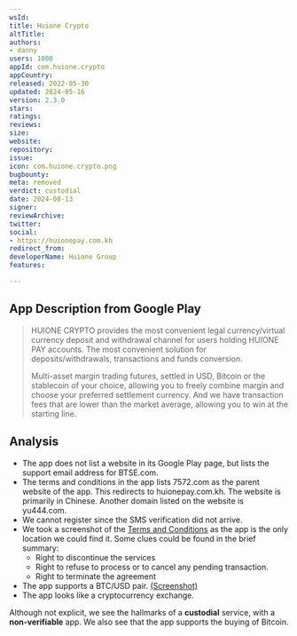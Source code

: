 ```yaml
---
wsId: 
title: Huione Crypto
altTitle: 
authors:
- danny
users: 1000
appId: com.huione.crypto
appCountry: 
released: 2022-05-30
updated: 2024-05-16
version: 2.3.0
stars: 
ratings: 
reviews: 
size: 
website: 
repository: 
issue: 
icon: com.huione.crypto.png
bugbounty: 
meta: removed
verdict: custodial
date: 2024-08-13
signer: 
reviewArchive: 
twitter: 
social:
- https://huionepay.com.kh
redirect_from: 
developerName: Huione Group
features: 

---
```


## App Description from Google Play

> HUIONE CRYPTO provides the most convenient legal currency/virtual currency deposit and withdrawal channel for users holding HUIONE PAY accounts. The most convenient solution for deposits/withdrawals, transactions and funds conversion.
> 
> Multi-asset margin trading futures, settled in USD, Bitcoin or the stablecoin of your choice, allowing you to freely combine margin and choose your preferred settlement currency. And we have transaction fees that are lower than the market average, allowing you to win at the starting line.

## Analysis 

- The app does not list a website in its Google Play page, but lists the support email address for BTSE.com.
- The terms and conditions in the app lists 7572.com as the parent website of the app. This redirects to huionepay.com.kh. The website is primarily in Chinese. Another domain listed on the website is yu444.com. 
- We cannot register since the SMS verification did not arrive.
- We took a screenshot of the [Terms and Conditions](https://twitter.com/BitcoinWalletz/status/1699254548282622129) as the app is the only location we could find it. Some clues could be found in the brief summary:
  - Right to discontinue the services
  - Right to refuse to process or to cancel any pending transaction.
  - Right to terminate the agreement
- The app supports a BTC/USD pair. [(Screenshot)](https://twitter.com/BitcoinWalletz/status/1699257229713817731)
- The app looks like a cryptocurrency exchange. 

Although not explicit, we see the hallmarks of a **custodial** service, with a **non-verifiable** app. We also see that the app supports the buying of Bitcoin. 
